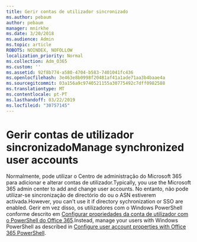 ```yaml
---
title: Gerir contas de utilizador sincronizado
ms.author: pebaum
author: pebaum
manager: mnirkhe
ms.date: 3/20/2018
ms.audience: Admin
ms.topic: article
ROBOTS: NOINDEX, NOFOLLOW
localization_priority: Normal
ms.collection: Adm_O365
ms.custom: ''
ms.assetid: 92f8b774-a580-4704-b583-7401041fc436
ms.openlocfilehash: 3e463e8b0998f20481af41a1ade71aa3b4baae4a
ms.sourcegitcommit: 03a156a9c9740521155a30775492c7dff0982588
ms.translationtype: MT
ms.contentlocale: pt-PT
ms.lasthandoff: 03/22/2019
ms.locfileid: "30757145"
---
```

# <a name="manage-synchronized-user-accounts"></a><span data-ttu-id="f67dc-102">Gerir contas de utilizador sincronizado</span><span class="sxs-lookup"><span data-stu-id="f67dc-102">Manage synchronized user accounts</span></span>

<span data-ttu-id="f67dc-103">Normalmente, pode utilizar o Centro de administração do Microsoft 365 para adicionar e alterar contas de utilizador.</span><span class="sxs-lookup"><span data-stu-id="f67dc-103">Typically, you use the Microsoft 365 admin center to add and change user accounts.</span></span> <span data-ttu-id="f67dc-104">No entanto, não pode utilizar-se sincronização de directório do ou o ASN estiverem activada.</span><span class="sxs-lookup"><span data-stu-id="f67dc-104">However, you can't use it if directory sychronization or SSO are enabled.</span></span> <span data-ttu-id="f67dc-105">Gerir em vez disso, os utilizadores com o Windows PowerShell conforme descrito em [Configurar propriedades da conta de utilizador com o PowerShell do Office 365](https://docs.microsoft.com/office365/enterprise/powershell/configure-user-account-properties-with-office-365-powershell ).</span><span class="sxs-lookup"><span data-stu-id="f67dc-105">Instead, manage your users with Windows PowerShell as described in [Configure user account properties with Office 365 PowerShell](https://docs.microsoft.com/office365/enterprise/powershell/configure-user-account-properties-with-office-365-powershell ).</span></span> 
  

